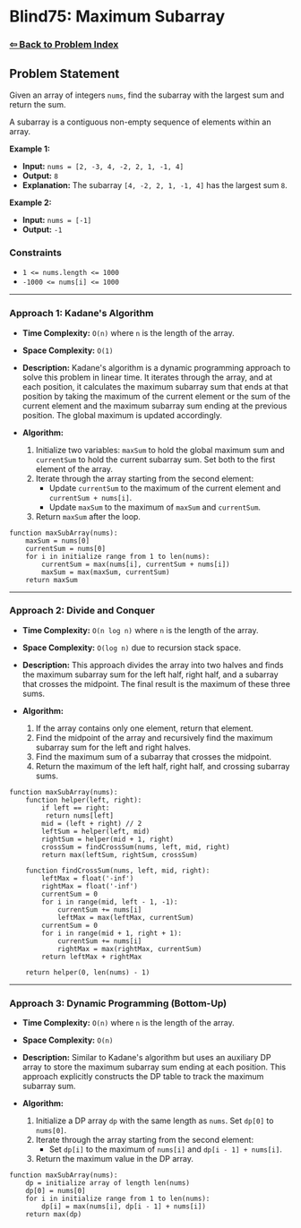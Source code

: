 # Blind75: Maximum Subarray

### [⇦ Back to Problem Index](../../index.md)

## Problem Statement

Given an array of integers `nums`, find the subarray with the largest sum and return the sum.

A subarray is a contiguous non-empty sequence of elements within an array.

**Example 1:**

- **Input:** `nums = [2, -3, 4, -2, 2, 1, -1, 4]`
- **Output:** `8`
- **Explanation:** The subarray `[4, -2, 2, 1, -1, 4]` has the largest sum `8`.

**Example 2:**

- **Input:** `nums = [-1]`
- **Output:** `-1`

### Constraints

- `1 <= nums.length <= 1000`
- `-1000 <= nums[i] <= 1000`

---

### Approach 1: Kadane's Algorithm

- **Time Complexity:** `O(n)` where `n` is the length of the array.
- **Space Complexity:** `O(1)`
- **Description:** Kadane's algorithm is a dynamic programming approach to solve this problem in linear time. It iterates through the array, and at each position, it calculates the maximum subarray sum that ends at that position by taking the maximum of the current element or the sum of the current element and the maximum subarray sum ending at the previous position. The global maximum is updated accordingly.
- **Algorithm:**

    1. Initialize two variables: `maxSum` to hold the global maximum sum and `currentSum` to hold the current subarray sum. Set both to the first element of the array.
    2. Iterate through the array starting from the second element:
        - Update `currentSum` to the maximum of the current element and `currentSum + nums[i]`.
        - Update `maxSum` to the maximum of `maxSum` and `currentSum`.
    3. Return `maxSum` after the loop.

```pseudo
function maxSubArray(nums):
	maxSum = nums[0]
	currentSum = nums[0]
	for i in initialize range from 1 to len(nums):
		currentSum = max(nums[i], currentSum + nums[i])
		maxSum = max(maxSum, currentSum)
	return maxSum
```

---

### Approach 2: Divide and Conquer

- **Time Complexity:** `O(n log n)` where `n` is the length of the array.
- **Space Complexity:** `O(log n)` due to recursion stack space.
- **Description:** This approach divides the array into two halves and finds the maximum subarray sum for the left half, right half, and a subarray that crosses the midpoint. The final result is the maximum of these three sums.
- **Algorithm:**

    1. If the array contains only one element, return that element.
    2. Find the midpoint of the array and recursively find the maximum subarray sum for the left and right halves.
    3. Find the maximum sum of a subarray that crosses the midpoint.
    4. Return the maximum of the left half, right half, and crossing subarray sums.

```pseudo
function maxSubArray(nums):
	function helper(left, right):
		if left == right:
		 return nums[left]
		mid = (left + right) // 2
		leftSum = helper(left, mid)
		rightSum = helper(mid + 1, right)
		crossSum = findCrossSum(nums, left, mid, right)
		return max(leftSum, rightSum, crossSum)

	function findCrossSum(nums, left, mid, right):
		leftMax = float('-inf')
		rightMax = float('-inf')
		currentSum = 0
		for i in range(mid, left - 1, -1):
			currentSum += nums[i]
			leftMax = max(leftMax, currentSum)
		currentSum = 0
		for i in range(mid + 1, right + 1):
			currentSum += nums[i]
			rightMax = max(rightMax, currentSum)
		return leftMax + rightMax

	return helper(0, len(nums) - 1)
```

---

### Approach 3: Dynamic Programming (Bottom-Up)

- **Time Complexity:** `O(n)` where `n` is the length of the array.
- **Space Complexity:** `O(n)`
- **Description:** Similar to Kadane's algorithm but uses an auxiliary DP array to store the maximum subarray sum ending at each position. This approach explicitly constructs the DP table to track the maximum subarray sum.
- **Algorithm:**

    1. Initialize a DP array `dp` with the same length as `nums`. Set `dp[0]` to `nums[0]`.
    2. Iterate through the array starting from the second element:
        - Set `dp[i]` to the maximum of `nums[i]` and `dp[i - 1] + nums[i]`.
    3. Return the maximum value in the DP array.

```pseudo
function maxSubArray(nums):
	dp = initialize array of length len(nums)
	dp[0] = nums[0]
	for i in initialize range from 1 to len(nums):
		dp[i] = max(nums[i], dp[i - 1] + nums[i])
	return max(dp)
```
